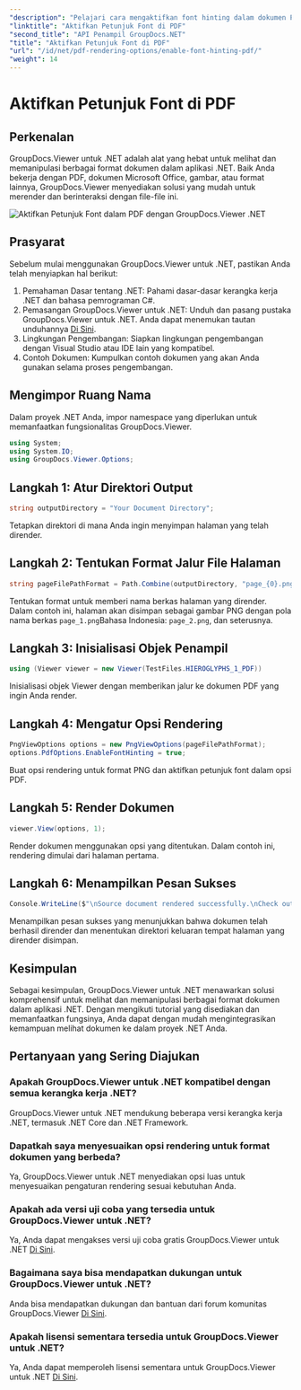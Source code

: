 ```yaml
---
"description": "Pelajari cara mengaktifkan font hinting dalam dokumen PDF menggunakan GroupDocs.Viewer untuk .NET. Ikuti tutorial langkah demi langkah kami untuk integrasi yang lancar."
"linktitle": "Aktifkan Petunjuk Font di PDF"
"second_title": "API Penampil GroupDocs.NET"
"title": "Aktifkan Petunjuk Font di PDF"
"url": "/id/net/pdf-rendering-options/enable-font-hinting-pdf/"
"weight": 14
---
```


# Aktifkan Petunjuk Font di PDF

## Perkenalan
GroupDocs.Viewer untuk .NET adalah alat yang hebat untuk melihat dan memanipulasi berbagai format dokumen dalam aplikasi .NET. Baik Anda bekerja dengan PDF, dokumen Microsoft Office, gambar, atau format lainnya, GroupDocs.Viewer menyediakan solusi yang mudah untuk merender dan berinteraksi dengan file-file ini.

![Aktifkan Petunjuk Font dalam PDF dengan GroupDocs.Viewer .NET](/viewer/pdf-rendering-options/enable-font-hinting-in-pdf.png)

## Prasyarat
Sebelum mulai menggunakan GroupDocs.Viewer untuk .NET, pastikan Anda telah menyiapkan hal berikut:
1. Pemahaman Dasar tentang .NET: Pahami dasar-dasar kerangka kerja .NET dan bahasa pemrograman C#.
2. Pemasangan GroupDocs.Viewer untuk .NET: Unduh dan pasang pustaka GroupDocs.Viewer untuk .NET. Anda dapat menemukan tautan unduhannya [Di Sini](https://releases.groupdocs.com/viewer/net/).
3. Lingkungan Pengembangan: Siapkan lingkungan pengembangan dengan Visual Studio atau IDE lain yang kompatibel.
4. Contoh Dokumen: Kumpulkan contoh dokumen yang akan Anda gunakan selama proses pengembangan.

## Mengimpor Ruang Nama
Dalam proyek .NET Anda, impor namespace yang diperlukan untuk memanfaatkan fungsionalitas GroupDocs.Viewer.

```csharp
using System;
using System.IO;
using GroupDocs.Viewer.Options;
```
## Langkah 1: Atur Direktori Output
```csharp
string outputDirectory = "Your Document Directory";
```
Tetapkan direktori di mana Anda ingin menyimpan halaman yang telah dirender.
## Langkah 2: Tentukan Format Jalur File Halaman
```csharp
string pageFilePathFormat = Path.Combine(outputDirectory, "page_{0}.png");
```
Tentukan format untuk memberi nama berkas halaman yang dirender. Dalam contoh ini, halaman akan disimpan sebagai gambar PNG dengan pola nama berkas `page_1.png`Bahasa Indonesia: `page_2.png`, dan seterusnya.
## Langkah 3: Inisialisasi Objek Penampil
```csharp
using (Viewer viewer = new Viewer(TestFiles.HIEROGLYPHS_1_PDF))
```
Inisialisasi objek Viewer dengan memberikan jalur ke dokumen PDF yang ingin Anda render.
## Langkah 4: Mengatur Opsi Rendering
```csharp
PngViewOptions options = new PngViewOptions(pageFilePathFormat);
options.PdfOptions.EnableFontHinting = true;
```
Buat opsi rendering untuk format PNG dan aktifkan petunjuk font dalam opsi PDF.
## Langkah 5: Render Dokumen
```csharp
viewer.View(options, 1);
```
Render dokumen menggunakan opsi yang ditentukan. Dalam contoh ini, rendering dimulai dari halaman pertama.
## Langkah 6: Menampilkan Pesan Sukses
```csharp
Console.WriteLine($"\nSource document rendered successfully.\nCheck output in {outputDirectory}.");
```
Menampilkan pesan sukses yang menunjukkan bahwa dokumen telah berhasil dirender dan menentukan direktori keluaran tempat halaman yang dirender disimpan.

## Kesimpulan
Sebagai kesimpulan, GroupDocs.Viewer untuk .NET menawarkan solusi komprehensif untuk melihat dan memanipulasi berbagai format dokumen dalam aplikasi .NET. Dengan mengikuti tutorial yang disediakan dan memanfaatkan fungsinya, Anda dapat dengan mudah mengintegrasikan kemampuan melihat dokumen ke dalam proyek .NET Anda.
## Pertanyaan yang Sering Diajukan
### Apakah GroupDocs.Viewer untuk .NET kompatibel dengan semua kerangka kerja .NET?
GroupDocs.Viewer untuk .NET mendukung beberapa versi kerangka kerja .NET, termasuk .NET Core dan .NET Framework.
### Dapatkah saya menyesuaikan opsi rendering untuk format dokumen yang berbeda?
Ya, GroupDocs.Viewer untuk .NET menyediakan opsi luas untuk menyesuaikan pengaturan rendering sesuai kebutuhan Anda.
### Apakah ada versi uji coba yang tersedia untuk GroupDocs.Viewer untuk .NET?
Ya, Anda dapat mengakses versi uji coba gratis GroupDocs.Viewer untuk .NET [Di Sini](https://releases.groupdocs.com/).
### Bagaimana saya bisa mendapatkan dukungan untuk GroupDocs.Viewer untuk .NET?
Anda bisa mendapatkan dukungan dan bantuan dari forum komunitas GroupDocs.Viewer [Di Sini](https://forum.groupdocs.com/c/viewer/9).
### Apakah lisensi sementara tersedia untuk GroupDocs.Viewer untuk .NET?
Ya, Anda dapat memperoleh lisensi sementara untuk GroupDocs.Viewer untuk .NET [Di Sini](https://purchase.groupdocs.com/temporary-license/).